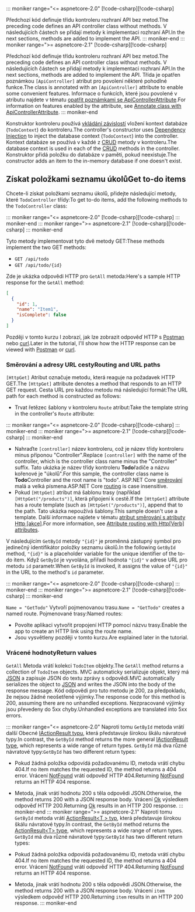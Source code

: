 ::: moniker range="<= aspnetcore-2.0"
<span data-ttu-id="a00aa-101">[!code-csharp[](../../tutorials/first-web-api/samples/2.0/TodoApi/Controllers/TodoController2.cs?name=snippet_todo1)]</span><span class="sxs-lookup"><span data-stu-id="a00aa-101">[!code-csharp[](../../tutorials/first-web-api/samples/2.0/TodoApi/Controllers/TodoController2.cs?name=snippet_todo1)]</span></span>

<span data-ttu-id="a00aa-102">Předchozí kód definuje třídu kontroleru rozhraní API bez metod.</span><span class="sxs-lookup"><span data-stu-id="a00aa-102">The preceding code defines an API controller class without methods.</span></span> <span data-ttu-id="a00aa-103">V následujících částech se přidají metody k implementaci rozhraní API.</span><span class="sxs-lookup"><span data-stu-id="a00aa-103">In the next sections, methods are added to implement the API.</span></span>
::: moniker-end
::: moniker range=">= aspnetcore-2.1"
<span data-ttu-id="a00aa-104">[!code-csharp[](../../tutorials/first-web-api/samples/2.1/TodoApi/Controllers/TodoController2.cs?name=snippet_todo1)]</span><span class="sxs-lookup"><span data-stu-id="a00aa-104">[!code-csharp[](../../tutorials/first-web-api/samples/2.1/TodoApi/Controllers/TodoController2.cs?name=snippet_todo1)]</span></span>

<span data-ttu-id="a00aa-105">Předchozí kód definuje třídu kontroleru rozhraní API bez metod.</span><span class="sxs-lookup"><span data-stu-id="a00aa-105">The preceding code defines an API controller class without methods.</span></span> <span data-ttu-id="a00aa-106">V následujících částech se přidají metody k implementaci rozhraní API.</span><span class="sxs-lookup"><span data-stu-id="a00aa-106">In the next sections, methods are added to implement the API.</span></span> <span data-ttu-id="a00aa-107">Třída je opatřen poznámkou `[ApiController]` atribut pro povolení některé pohodlné funkce.</span><span class="sxs-lookup"><span data-stu-id="a00aa-107">The class is annotated with an `[ApiController]` attribute to enable some convenient features.</span></span> <span data-ttu-id="a00aa-108">Informace o funkcích, které jsou povolené v atributu najdete v tématu [opatřit poznámkami se ApiControllerAttribute](xref:web-api/index#annotate-class-with-apicontrollerattribute).</span><span class="sxs-lookup"><span data-stu-id="a00aa-108">For information on features enabled by the attribute, see [Annotate class with ApiControllerAttribute](xref:web-api/index#annotate-class-with-apicontrollerattribute).</span></span>
::: moniker-end

<span data-ttu-id="a00aa-109">Konstruktor kontroleru používá [vkládání závislostí](xref:fundamentals/dependency-injection) vložení kontext databáze (`TodoContext`) do kontroleru.</span><span class="sxs-lookup"><span data-stu-id="a00aa-109">The controller's constructor uses [Dependency Injection](xref:fundamentals/dependency-injection) to inject the database context (`TodoContext`) into the controller.</span></span> <span data-ttu-id="a00aa-110">Kontext databáze se používá v každé z [CRUD](https://wikipedia.org/wiki/Create,_read,_update_and_delete) metody v kontroleru.</span><span class="sxs-lookup"><span data-stu-id="a00aa-110">The database context is used in each of the [CRUD](https://wikipedia.org/wiki/Create,_read,_update_and_delete) methods in the controller.</span></span> <span data-ttu-id="a00aa-111">Konstruktor přidá položku do databáze v paměti, pokud neexistuje.</span><span class="sxs-lookup"><span data-stu-id="a00aa-111">The constructor adds an item to the in-memory database if one doesn't exist.</span></span>

## <a name="get-to-do-items"></a><span data-ttu-id="a00aa-112">Získat položkami seznamu úkolů</span><span class="sxs-lookup"><span data-stu-id="a00aa-112">Get to-do items</span></span>

<span data-ttu-id="a00aa-113">Chcete-li získat položkami seznamu úkolů, přidejte následující metody, které `TodoController` třídy:</span><span class="sxs-lookup"><span data-stu-id="a00aa-113">To get to-do items, add the following methods to the `TodoController` class:</span></span>

::: moniker range="<= aspnetcore-2.0"
<span data-ttu-id="a00aa-114">[!code-csharp[](../../tutorials/first-web-api/samples/2.0/TodoApi/Controllers/TodoController.cs?name=snippet_GetAll)]</span><span class="sxs-lookup"><span data-stu-id="a00aa-114">[!code-csharp[](../../tutorials/first-web-api/samples/2.0/TodoApi/Controllers/TodoController.cs?name=snippet_GetAll)]</span></span>
::: moniker-end
::: moniker range=">= aspnetcore-2.1"
<span data-ttu-id="a00aa-115">[!code-csharp[](../../tutorials/first-web-api/samples/2.1/TodoApi/Controllers/TodoController.cs?name=snippet_GetAll)]</span><span class="sxs-lookup"><span data-stu-id="a00aa-115">[!code-csharp[](../../tutorials/first-web-api/samples/2.1/TodoApi/Controllers/TodoController.cs?name=snippet_GetAll)]</span></span>
::: moniker-end

<span data-ttu-id="a00aa-116">Tyto metody implementovat tyto dvě metody GET:</span><span class="sxs-lookup"><span data-stu-id="a00aa-116">These methods implement the two GET methods:</span></span>

* `GET /api/todo`
* `GET /api/todo/{id}`

<span data-ttu-id="a00aa-117">Zde je ukázka odpovědi HTTP pro `GetAll` metoda:</span><span class="sxs-lookup"><span data-stu-id="a00aa-117">Here's a sample HTTP response for the `GetAll` method:</span></span>

```json
[
  {
    "id": 1,
    "name": "Item1",
    "isComplete": false
  }
]
```

<span data-ttu-id="a00aa-118">Později v tomto kurzu I zobrazí, jak lze zobrazit odpověď HTTP s [Postman](https://www.getpostman.com/) nebo [curl](https://developer.apple.com/legacy/library/documentation/Darwin/Reference/ManPages/man1/curl.1.html).</span><span class="sxs-lookup"><span data-stu-id="a00aa-118">Later in the tutorial, I'll show how the HTTP response can be viewed with [Postman](https://www.getpostman.com/) or [curl](https://developer.apple.com/legacy/library/documentation/Darwin/Reference/ManPages/man1/curl.1.html).</span></span>

### <a name="routing-and-url-paths"></a><span data-ttu-id="a00aa-119">Směrování a adresy URL cesty</span><span class="sxs-lookup"><span data-stu-id="a00aa-119">Routing and URL paths</span></span>

<span data-ttu-id="a00aa-120">`[HttpGet]` Atribut označuje metodu, která reaguje na požadavek HTTP GET.</span><span class="sxs-lookup"><span data-stu-id="a00aa-120">The `[HttpGet]` attribute denotes a method that responds to an HTTP GET request.</span></span> <span data-ttu-id="a00aa-121">Cesta URL pro každou metodu má následující formát:</span><span class="sxs-lookup"><span data-stu-id="a00aa-121">The URL path for each method is constructed as follows:</span></span>

* <span data-ttu-id="a00aa-122">Trvat řetězec šablony v kontroleru `Route` atribut:</span><span class="sxs-lookup"><span data-stu-id="a00aa-122">Take the template string in the controller's `Route` attribute:</span></span>

::: moniker range="<= aspnetcore-2.0"
<span data-ttu-id="a00aa-123">[!code-csharp[](../../tutorials/first-web-api/samples/2.0/TodoApi/Controllers/TodoController.cs?name=TodoController&highlight=3)]</span><span class="sxs-lookup"><span data-stu-id="a00aa-123">[!code-csharp[](../../tutorials/first-web-api/samples/2.0/TodoApi/Controllers/TodoController.cs?name=TodoController&highlight=3)]</span></span>
::: moniker-end
::: moniker range=">= aspnetcore-2.1"
<span data-ttu-id="a00aa-124">[!code-csharp[](../../tutorials/first-web-api/samples/2.1/TodoApi/Controllers/TodoController.cs?name=TodoController&highlight=3)]</span><span class="sxs-lookup"><span data-stu-id="a00aa-124">[!code-csharp[](../../tutorials/first-web-api/samples/2.1/TodoApi/Controllers/TodoController.cs?name=TodoController&highlight=3)]</span></span>
::: moniker-end

* <span data-ttu-id="a00aa-125">Nahraďte `[controller]` název kontroleru, což je název třídy kontroleru minus příponou "Controller".</span><span class="sxs-lookup"><span data-stu-id="a00aa-125">Replace `[controller]` with the name of the controller, which is the controller class name minus the "Controller" suffix.</span></span> <span data-ttu-id="a00aa-126">Tato ukázka je název třídy kontroleru **Todo**řadiče a názvu kořenové je "úkolů".</span><span class="sxs-lookup"><span data-stu-id="a00aa-126">For this sample, the controller class name is **Todo**Controller and the root name is "todo".</span></span> <span data-ttu-id="a00aa-127">ASP.NET Core [směrování](xref:mvc/controllers/routing) malá a velká písmena.</span><span class="sxs-lookup"><span data-stu-id="a00aa-127">ASP.NET Core [routing](xref:mvc/controllers/routing) is case insensitive.</span></span>
* <span data-ttu-id="a00aa-128">Pokud `[HttpGet]` atribut má šablonu trasy (například `[HttpGet("/products")]`, která připojení k cestě.</span><span class="sxs-lookup"><span data-stu-id="a00aa-128">If the `[HttpGet]` attribute has a route template (such as `[HttpGet("/products")]`, append that to the path.</span></span> <span data-ttu-id="a00aa-129">Tato ukázka nepoužívá šablony.</span><span class="sxs-lookup"><span data-stu-id="a00aa-129">This sample doesn't use a template.</span></span> <span data-ttu-id="a00aa-130">Další informace najdete v tématu [atribut směrování s atributy Http [akce]](xref:mvc/controllers/routing#attribute-routing-with-httpverb-attributes).</span><span class="sxs-lookup"><span data-stu-id="a00aa-130">For more information, see [Attribute routing with Http[Verb] attributes](xref:mvc/controllers/routing#attribute-routing-with-httpverb-attributes).</span></span>

<span data-ttu-id="a00aa-131">V následujícím `GetById` metody `"{id}"` je proměnná zástupný symbol pro jedinečný identifikátor položky seznamu úkolů.</span><span class="sxs-lookup"><span data-stu-id="a00aa-131">In the following `GetById` method, `"{id}"` is a placeholder variable for the unique identifier of the to-do item.</span></span> <span data-ttu-id="a00aa-132">Když `GetById` je vyvolána, přiřadí hodnota `"{id}"` v adrese URL pro metodu `id` parametr.</span><span class="sxs-lookup"><span data-stu-id="a00aa-132">When `GetById` is invoked, it assigns the value of `"{id}"` in the URL to the method's `id` parameter.</span></span>

::: moniker range="<= aspnetcore-2.0"
<span data-ttu-id="a00aa-133">[!code-csharp[](../../tutorials/first-web-api/samples/2.0/TodoApi/Controllers/TodoController.cs?name=snippet_GetByID&highlight=1-2)]</span><span class="sxs-lookup"><span data-stu-id="a00aa-133">[!code-csharp[](../../tutorials/first-web-api/samples/2.0/TodoApi/Controllers/TodoController.cs?name=snippet_GetByID&highlight=1-2)]</span></span>
::: moniker-end
::: moniker range=">= aspnetcore-2.1"
<span data-ttu-id="a00aa-134">[!code-csharp[](../../tutorials/first-web-api/samples/2.1/TodoApi/Controllers/TodoController.cs?name=snippet_GetByID&highlight=1-2)]</span><span class="sxs-lookup"><span data-stu-id="a00aa-134">[!code-csharp[](../../tutorials/first-web-api/samples/2.1/TodoApi/Controllers/TodoController.cs?name=snippet_GetByID&highlight=1-2)]</span></span>
::: moniker-end

<span data-ttu-id="a00aa-135">`Name = "GetTodo"` Vytvoří pojmenovanou trasu.</span><span class="sxs-lookup"><span data-stu-id="a00aa-135">`Name = "GetTodo"` creates a named route.</span></span> <span data-ttu-id="a00aa-136">Pojmenované trasy:</span><span class="sxs-lookup"><span data-stu-id="a00aa-136">Named routes:</span></span>

* <span data-ttu-id="a00aa-137">Povolte aplikaci vytvořit propojení HTTP pomocí názvu trasy.</span><span class="sxs-lookup"><span data-stu-id="a00aa-137">Enable the app to create an HTTP link using the route name.</span></span>
* <span data-ttu-id="a00aa-138">Jsou vysvětleny později v tomto kurzu.</span><span class="sxs-lookup"><span data-stu-id="a00aa-138">Are explained later in the tutorial.</span></span>

### <a name="return-values"></a><span data-ttu-id="a00aa-139">Vrácené hodnoty</span><span class="sxs-lookup"><span data-stu-id="a00aa-139">Return values</span></span>

<span data-ttu-id="a00aa-140">`GetAll` Metoda vrátí kolekci `TodoItem` objekty.</span><span class="sxs-lookup"><span data-stu-id="a00aa-140">The `GetAll` method returns a collection of `TodoItem` objects.</span></span> <span data-ttu-id="a00aa-141">MVC automaticky serializuje objekt, který má [JSON](https://www.json.org/) a zapisuje JSON do textu zprávy s odpovědí.</span><span class="sxs-lookup"><span data-stu-id="a00aa-141">MVC automatically serializes the object to [JSON](https://www.json.org/) and writes the JSON into the body of the response message.</span></span> <span data-ttu-id="a00aa-142">Kód odpovědi pro tuto metodu je 200, za předpokladu, že nejsou žádné neošetřené výjimky.</span><span class="sxs-lookup"><span data-stu-id="a00aa-142">The response code for this method is 200, assuming there are no unhandled exceptions.</span></span> <span data-ttu-id="a00aa-143">Nezpracované výjimky jsou převedeny do 5xx chyby.</span><span class="sxs-lookup"><span data-stu-id="a00aa-143">Unhandled exceptions are translated into 5xx errors.</span></span>

::: moniker range="<= aspnetcore-2.0"
<span data-ttu-id="a00aa-144">Naproti tomu `GetById` metoda vrátí další Obecné [IActionResult typu](xref:web-api/action-return-types#iactionresult-type), která představuje širokou škálu návratové typy.</span><span class="sxs-lookup"><span data-stu-id="a00aa-144">In contrast, the `GetById` method returns the more general [IActionResult type](xref:web-api/action-return-types#iactionresult-type), which represents a wide range of return types.</span></span> <span data-ttu-id="a00aa-145">`GetById` má dva různé návratové typy:</span><span class="sxs-lookup"><span data-stu-id="a00aa-145">`GetById` has two different return types:</span></span>

* <span data-ttu-id="a00aa-146">Pokud žádná položka odpovídá požadovanému ID, metoda vrátí chybu 404.</span><span class="sxs-lookup"><span data-stu-id="a00aa-146">If no item matches the requested ID, the method returns a 404 error.</span></span> <span data-ttu-id="a00aa-147">Vrácení [NotFound](/dotnet/api/microsoft.aspnetcore.mvc.controllerbase.notfound) vrátí odpověď HTTP 404.</span><span class="sxs-lookup"><span data-stu-id="a00aa-147">Returning [NotFound](/dotnet/api/microsoft.aspnetcore.mvc.controllerbase.notfound) returns an HTTP 404 response.</span></span>
* <span data-ttu-id="a00aa-148">Metoda, jinak vrátí hodnotu 200 s těla odpovědi JSON.</span><span class="sxs-lookup"><span data-stu-id="a00aa-148">Otherwise, the method returns 200 with a JSON response body.</span></span> <span data-ttu-id="a00aa-149">Vrácení [Ok](/dotnet/api/microsoft.aspnetcore.mvc.controllerbase.ok) výsledkem odpověď HTTP 200.</span><span class="sxs-lookup"><span data-stu-id="a00aa-149">Returning [Ok](/dotnet/api/microsoft.aspnetcore.mvc.controllerbase.ok) results in an HTTP 200 response.</span></span>
::: moniker-end
::: moniker range=">= aspnetcore-2.1"
<span data-ttu-id="a00aa-150">Naproti tomu `GetById` metoda vrátí [ActionResult\<T > typ](xref:web-api/action-return-types#actionresultt-type), která představuje širokou škálu návratové typy.</span><span class="sxs-lookup"><span data-stu-id="a00aa-150">In contrast, the `GetById` method returns the [ActionResult\<T> type](xref:web-api/action-return-types#actionresultt-type), which represents a wide range of return types.</span></span> <span data-ttu-id="a00aa-151">`GetById` má dva různé návratové typy:</span><span class="sxs-lookup"><span data-stu-id="a00aa-151">`GetById` has two different return types:</span></span>

* <span data-ttu-id="a00aa-152">Pokud žádná položka odpovídá požadovanému ID, metoda vrátí chybu 404.</span><span class="sxs-lookup"><span data-stu-id="a00aa-152">If no item matches the requested ID, the method returns a 404 error.</span></span> <span data-ttu-id="a00aa-153">Vrácení [NotFound](/dotnet/api/microsoft.aspnetcore.mvc.controllerbase.notfound) vrátí odpověď HTTP 404.</span><span class="sxs-lookup"><span data-stu-id="a00aa-153">Returning [NotFound](/dotnet/api/microsoft.aspnetcore.mvc.controllerbase.notfound) returns an HTTP 404 response.</span></span>
* <span data-ttu-id="a00aa-154">Metoda, jinak vrátí hodnotu 200 s těla odpovědi JSON.</span><span class="sxs-lookup"><span data-stu-id="a00aa-154">Otherwise, the method returns 200 with a JSON response body.</span></span> <span data-ttu-id="a00aa-155">Vrácení `item` výsledkem odpověď HTTP 200.</span><span class="sxs-lookup"><span data-stu-id="a00aa-155">Returning `item` results in an HTTP 200 response.</span></span>
::: moniker-end